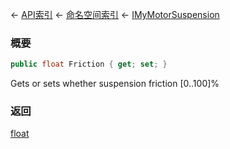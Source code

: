 ← [API索引](Api-Index) ← [命名空间索引](Namespace-Index) ← [IMyMotorSuspension](Sandbox.ModAPI.Ingame.IMyMotorSuspension)

### 概要

```csharp
public float Friction { get; set; }
```

Gets or sets whether suspension friction [0..100]%

### 返回

[float](https://docs.microsoft.com/en-us/dotnet/api/System.Single?view=netframework-4.6)


